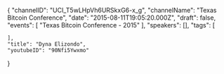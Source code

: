 {
    "channelID": "UCI_T5wLHpVh6URSkxG6-x_g",
    "channelName": "Texas Bitcoin Conference",
    "date": "2015-08-11T19:05:20.000Z",
    "draft": false,
    "events": [
        "Texas Bitcoin Conference - 2015"
    ],
    "speakers": [],
    "tags": [

    ],
    "title": "Dyna Elizondo",
    "youtubeID": "90Nfi5Ywxmo"
}
